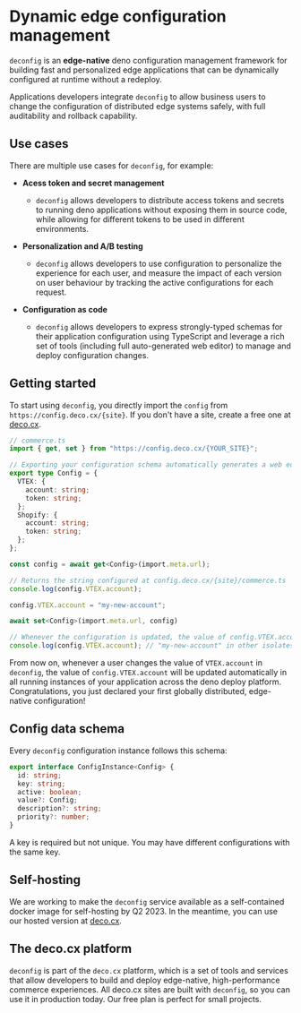 # Dynamic edge configuration management

`deconfig` is an **edge-native** deno configuration management framework for building fast and personalized edge applications that can be dynamically configured at runtime without a redeploy.

Applications developers integrate `deconfig` to allow business users to change the configuration of distributed edge systems safely, with full auditability and rollback capability.

## Use cases

There are multiple use cases for `deconfig`, for example:

- **Acess token and secret management**

  - `deconfig` allows developers to distribute access tokens and secrets to running deno applications without exposing them in source code, while allowing for different tokens to be used in different environments.

- **Personalization and A/B testing**

  - `deconfig` allows developers to use configuration to personalize the experience for each user, and measure the impact of each version on user behaviour by tracking the active configurations for each request.

- **Configuration as code**

  - `deconfig` allows developers to express strongly-typed schemas for their application configuration using TypeScript and leverage a rich set of tools (including full auto-generated web editor) to manage and deploy configuration changes.

## Getting started

To start using `deconfig`, you directly import the `config` from `https://config.deco.cx/{site}`. If you don't have a site, create a free one at [deco.cx](https://deco.cx).

```typescript
// commerce.ts
import { get, set } from "https://config.deco.cx/{YOUR_SITE}";

// Exporting your configuration schema automatically generates a web editor at config.deco.cx/{site}
export type Config = {
  VTEX: {
    account: string;
    token: string;
  };
  Shopify: {
    account: string;
    token: string;
  };
};

const config = await get<Config>(import.meta.url);

// Returns the string configured at config.deco.cx/{site}/commerce.ts
console.log(config.VTEX.account); 

config.VTEX.account = "my-new-account";

await set<Config>(import.meta.url, config)

// Whenever the configuration is updated, the value of config.VTEX.account will be pushed to all running isolates on deno deploy
console.log(config.VTEX.account); // "my-new-account" in other isolates
```

From now on, whenever a user changes the value of `VTEX.account` in `deconfig`, the value of `config.VTEX.account` will be updated automatically in all running instances of your application across the deno deploy platform. Congratulations, you just declared your first globally distributed, edge-native configuration!

## Config data schema

Every `deconfig` configuration instance follows this schema:

```typescript
export interface ConfigInstance<Config> {
  id: string;
  key: string;
  active: boolean;
  value?: Config;
  description?: string;
  priority?: number;
}
```

A key is required but not unique. You may have different configurations with the same key.

## Self-hosting

We are working to make the `deconfig` service available as a self-contained docker image for self-hosting by Q2 2023. In the meantime, you can use our hosted version at [deco.cx](https://deco.cx).

## The deco.cx platform

`deconfig` is part of the `deco.cx` platform, which is a set of tools and services that allow developers to build and deploy edge-native, high-performance commerce experiences. All deco.cx sites are built with `deconfig`, so you can use it in production today. Our free plan is perfect for small projects.
